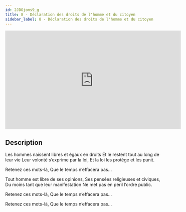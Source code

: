 ```yaml
---
id: 2JDOjoms9_g
title: 8 - Déclaration des droits de l'homme et du citoyen
sidebar_label: 8 - Déclaration des droits de l'homme et du citoyen
---
```


<iframe
  width="560"
  height="315"
  src="https://www.youtube.com/embed/2JDOjoms9_g"
  title="YouTube video player"
  frameborder="0"
  allow="accelerometer; autoplay; clipboard-write; encrypted-media; gyroscope; picture-in-picture; web-share"
  referrerpolicy="strict-origin-when-cross-origin"
  allowfullscreen
></iframe>

## Description

Les hommes naissent libres et égaux en droits
Et le restent tout au long de leur vie
Leur volonté s’exprime par la loi,
Et la loi les protège et les punit.

Retenez ces mots-là,
Que le temps n’effacera pas…

Tout homme est libre de ses opinions,
Ses pensées religieuses et civiques,
Du moins tant que leur manifestation
Ne met pas en péril l’ordre public.

Retenez ces mots-là,
Que le temps n’effacera pas…

Retenez ces mots-là,
Que le temps n’effacera pas…
